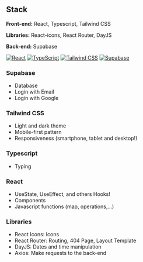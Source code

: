 
## Stack

**Front-end:** React, Typescript, Tailwind CSS

**Libraries:** React-icons, React Router, DayJS 

**Back-end:** Supabase

[![React](https://img.shields.io/badge/React-%2320232a.svg?logo=react&logoColor=%2361DAFB)](#)
[![TypeScript](https://img.shields.io/badge/TypeScript-3178C6?logo=typescript&logoColor=fff)](#)
[![Tailwind CSS](https://img.shields.io/badge/Tailwind%20CSS-%2338B2AC.svg?logo=tailwind-css&logoColor=white)](#)
[![Supabase](https://img.shields.io/badge/Supabase-3FCF8E?logo=supabase&logoColor=fff)](#)


### Supabase
- Database
- Login with Email
- Login with Google

### Tailwind CSS
- Light and dark theme
- Mobile-first pattern 
- Responsiveness (smartphone, tablet and desktop!)

### Typescript
- Typing

### React 
- UseState, UseEffect, and others Hooks!
- Components
- Javascript functions (map, operations,...)


### Libraries
- React Icons: Icons
- React Router: Routing, 404 Page, Layout Template 
- DayJS: Dates and time manipulation 
- Axios: Make requests to the back-end